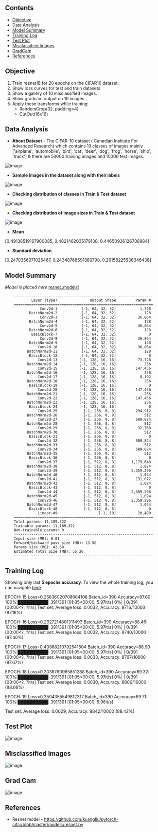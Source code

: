 ## Contents

- [Objective](#objective)
- [Data Analysis](#data-analysis) 
- [Model Summary](#model-summary)
- [Training Log](#training-log)
- [Test Plot](#test-plot)
- [Misclassified Images](#misclassified-images)
- [GradCam](#gradcam)
- [References](#references) 



## Objective

1. Train resnet18 for 20 epochs on the CIFAR10 dataset.
2. Show loss curves for test and train datasets.
3. Show a gallery of 10 misclassified images.
4. Show gradcam output on 10 images.
5. Apply these transforms while training:
    - RandomCrop(32, padding=4) 
    - CutOut(16x16)


## Data Analysis


- **About Dataset** - The CIFAR-10 dataset ( Canadian Institute For Advanced Research) which contains 10 classes of images mainly ['airplane', 'automobile', 'bird', 'cat', 'deer', 'dog', 'frog', 'horse', 'ship', 'truck'] & there are 50000 training images and 10000 test images.

![image](https://user-images.githubusercontent.com/47082769/123464083-006b9680-d60a-11eb-8ad6-bf80d7b3cb0c.png)


- **Sample images in the dataset along with their labels**

![image](https://user-images.githubusercontent.com/47082769/123464209-28f39080-d60a-11eb-8acf-91f5028a923c.png)

- **Checking distribution of classes in Train & Test dataset**

![image](https://user-images.githubusercontent.com/47082769/123464595-a7503280-d60a-11eb-9d36-4a3cac351752.png)

- **Checking distribution of image sizes in Train & Test dataset**

![image](https://user-images.githubusercontent.com/47082769/123464717-cea6ff80-d60a-11eb-90fb-d7531eca3d11.png)

- **Mean**

[0.49138519167900085, 0.4821462035179138, 0.44650936126708984]

- **Standard deviation**

[0.2470356971025467, 0.24348768591880798, 0.26158225536346436]


## Model Summary


_Model is placed here_ [resnet_models!](https://github.com/karthikmohan1702/vision_wrapper/blob/main/model/resnet_models.py)

        ----------------------------------------------------------------
                Layer (type)               Output Shape         Param #
        ================================================================
                    Conv2d-1           [-1, 64, 32, 32]           1,728
               BatchNorm2d-2           [-1, 64, 32, 32]             128
                    Conv2d-3           [-1, 64, 32, 32]          36,864
               BatchNorm2d-4           [-1, 64, 32, 32]             128
                    Conv2d-5           [-1, 64, 32, 32]          36,864
               BatchNorm2d-6           [-1, 64, 32, 32]             128
                BasicBlock-7           [-1, 64, 32, 32]               0
                    Conv2d-8           [-1, 64, 32, 32]          36,864
               BatchNorm2d-9           [-1, 64, 32, 32]             128
                   Conv2d-10           [-1, 64, 32, 32]          36,864
              BatchNorm2d-11           [-1, 64, 32, 32]             128
               BasicBlock-12           [-1, 64, 32, 32]               0
                   Conv2d-13          [-1, 128, 16, 16]          73,728
              BatchNorm2d-14          [-1, 128, 16, 16]             256
                   Conv2d-15          [-1, 128, 16, 16]         147,456
              BatchNorm2d-16          [-1, 128, 16, 16]             256
                   Conv2d-17          [-1, 128, 16, 16]           8,192
              BatchNorm2d-18          [-1, 128, 16, 16]             256
               BasicBlock-19          [-1, 128, 16, 16]               0
                   Conv2d-20          [-1, 128, 16, 16]         147,456
              BatchNorm2d-21          [-1, 128, 16, 16]             256
                   Conv2d-22          [-1, 128, 16, 16]         147,456
              BatchNorm2d-23          [-1, 128, 16, 16]             256
               BasicBlock-24          [-1, 128, 16, 16]               0
                   Conv2d-25            [-1, 256, 8, 8]         294,912
              BatchNorm2d-26            [-1, 256, 8, 8]             512
                   Conv2d-27            [-1, 256, 8, 8]         589,824
              BatchNorm2d-28            [-1, 256, 8, 8]             512
                   Conv2d-29            [-1, 256, 8, 8]          32,768
              BatchNorm2d-30            [-1, 256, 8, 8]             512
               BasicBlock-31            [-1, 256, 8, 8]               0
                   Conv2d-32            [-1, 256, 8, 8]         589,824
              BatchNorm2d-33            [-1, 256, 8, 8]             512
                   Conv2d-34            [-1, 256, 8, 8]         589,824
              BatchNorm2d-35            [-1, 256, 8, 8]             512
               BasicBlock-36            [-1, 256, 8, 8]               0
                   Conv2d-37            [-1, 512, 8, 8]       1,179,648
              BatchNorm2d-38            [-1, 512, 8, 8]           1,024
                   Conv2d-39            [-1, 512, 8, 8]       2,359,296
              BatchNorm2d-40            [-1, 512, 8, 8]           1,024
                   Conv2d-41            [-1, 512, 8, 8]         131,072
              BatchNorm2d-42            [-1, 512, 8, 8]           1,024
               BasicBlock-43            [-1, 512, 8, 8]               0
                   Conv2d-44            [-1, 512, 8, 8]       2,359,296
              BatchNorm2d-45            [-1, 512, 8, 8]           1,024
                   Conv2d-46            [-1, 512, 8, 8]       2,359,296
              BatchNorm2d-47            [-1, 512, 8, 8]           1,024
               BasicBlock-48            [-1, 512, 8, 8]               0
                   Linear-49                   [-1, 10]          20,490
        ================================================================
        Total params: 11,189,322
        Trainable params: 11,189,322
        Non-trainable params: 0
        ----------------------------------------------------------------
        Input size (MB): 0.01
        Forward/backward pass size (MB): 13.50
        Params size (MB): 42.68
        Estimated Total Size (MB): 56.20
        ----------------------------------------------------------------

## Training Log
Showing only last **5 epochs accuracy**. To view the whole training log, you can navigate [here](https://github.com/karthikmohan1702/EVA6/blob/main/S8_Resnet_GradCam/Resnet_Grad_CAM.ipynb) 

EPOCH: 15
Loss=0.25836020708084106 Batch_id=390 Accuracy=87.60: 100%|██████████| 391/391 [01:05<00:00,  5.97it/s]
  0%|          | 0/391 [00:00<?, ?it/s]
Test set: Average loss: 0.0032, Accuracy: 8716/10000 (87.16%)

EPOCH: 16
Loss=0.2927214801311493 Batch_id=390 Accuracy=88.46: 100%|██████████| 391/391 [01:05<00:00,  5.97it/s]
  0%|          | 0/391 [00:00<?, ?it/s]
Test set: Average loss: 0.0032, Accuracy: 8740/10000 (87.40%)

EPOCH: 17
Loss=0.40868210792541504 Batch_id=390 Accuracy=88.90: 100%|██████████| 391/391 [01:05<00:00,  5.97it/s]
  0%|          | 0/391 [00:00<?, ?it/s]
Test set: Average loss: 0.0033, Accuracy: 8767/10000 (87.67%)

EPOCH: 18
Loss=0.3036760985851288 Batch_id=390 Accuracy=89.32: 100%|██████████| 391/391 [01:05<00:00,  5.97it/s]
  0%|          | 0/391 [00:00<?, ?it/s]
Test set: Average loss: 0.0030, Accuracy: 8806/10000 (88.06%)

EPOCH: 19
Loss=0.3504355549812317 Batch_id=390 Accuracy=89.71: 100%|██████████| 391/391 [01:05<00:00,  5.96it/s]

Test set: Average loss: 0.0029, Accuracy: 8842/10000 (88.42%)


## Test Plot

![image](https://user-images.githubusercontent.com/47082769/124327988-675af380-dba6-11eb-914d-ca1a706bfeda.png)


## Misclassified Images

![image](https://user-images.githubusercontent.com/47082769/124328057-85c0ef00-dba6-11eb-8fc3-d9ebf7bd125a.png)

## Grad Cam

![image](https://user-images.githubusercontent.com/47082769/124328162-bd2f9b80-dba6-11eb-9f29-1af89159ae01.png)


## References

- Resnet model - https://github.com/kuangliu/pytorch-cifar/blob/master/models/resnet.py 


  
